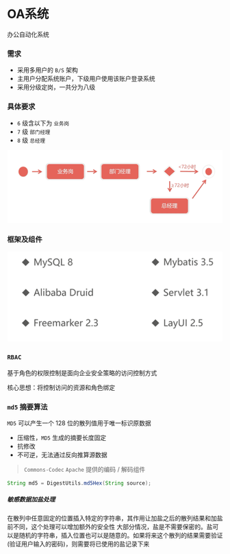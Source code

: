 # OA系统

办公自动化系统



### 需求

- 采用多用户的 `B/S` 架构
- 主用户分配系统账户，下级用户使用该账户登录系统
- 采用分级定岗，一共分为八级



### 具体要求

- `6` 级含以下为 `业务岗`
- `7` 级 `部门经理`
- `8` 级 `总经理`



![image-20220223143043463](imgs/image-20220223143043463.png)



### 框架及组件

![image-20220223143409856](imgs/image-20220223143409856.png)



### `RBAC`

基于角色的权限控制是面向企业安全策略的访问控制方式

核心思想：将控制访问的资源和角色绑定



### `md5` 摘要算法

`MD5` 可以产生一个 128 位的散列值用于唯一标识原数据



- 压缩性，`MD5` 生成的摘要长度固定
- 抗修改
- 不可逆，无法通过反向推算源数据

> `Commons-Codec`
> `Apache` 提供的编码 / 解码组件

```java
String md5 = DigestUtils.md5Hex(String source);
```

##### 敏感数据加盐处理
在散列中任意固定的位置插入特定的字符串，其作用让加盐之后的散列结果和加盐前不同，这个处理可以增加额外的安全性
大部分情况，盐是不需要保密的。盐可以是随机的字符串，插入位置也可以是随意的。如果将来这个散列的结果需要验证(验证用户输入的密码)，则需要将已使用的盐记录下来
